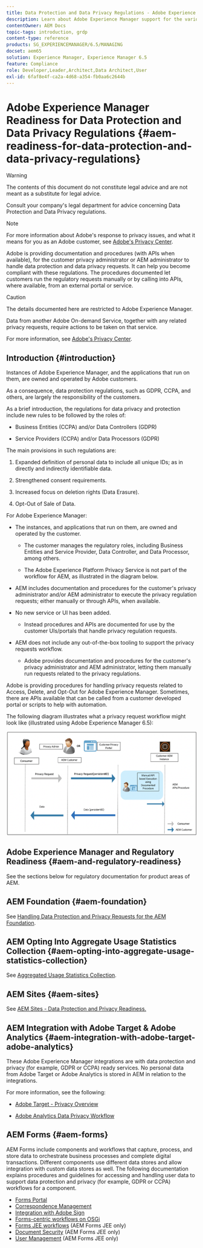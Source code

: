 ```yaml
---
title: Data Protection and Data Privacy Regulations - Adobe Experience Manager Readiness
description: Learn about Adobe Experience Manager support for the various Data Protection and Data Privacy Regulations. It includes the EU General Data Protection Regulation (GDPR), the California Consumer Privacy Act and how to comply when implementing a new AEM project.
contentOwner: AEM Docs
topic-tags: introduction, grdp
content-type: reference
products: SG_EXPERIENCEMANAGER/6.5/MANAGING
docset: aem65
solution: Experience Manager, Experience Manager 6.5
feature: Compliance
role: Developer,Leader,Architect,Data Architect,User
exl-id: 6faf8e4f-ca2a-4d68-a354-fb0aa6c2644b
---
```

# Adobe Experience Manager Readiness for Data Protection and Data Privacy Regulations {#aem-readiness-for-data-protection-and-data-privacy-regulations}

>[!WARNING]
>
>The contents of this document do not constitute legal advice and are not meant as a substitute for legal advice. 
>
>Consult your company's legal department for advice concerning Data Protection and Data Privacy regulations. 

>[!NOTE]
>
>For more information about Adobe's response to privacy issues, and what it means for you as an Adobe customer, see [Adobe's Privacy Center](https://www.adobe.com/privacy.html). 

Adobe is providing documentation and procedures (with APIs when available), for the customer privacy administrator or AEM administrator to handle data protection and data privacy requests. It can help you become compliant with these regulations. The procedures documented let customers run the regulatory requests manually or by calling into APIs, where available, from an external portal or service. 

>[!CAUTION]
>
>The details documented here are restricted to Adobe Experience Manager. 
>
>Data from another Adobe On-demand Service, together with any related privacy requests, require actions to be taken on that service.
>
>For more information, see [Adobe's Privacy Center](https://www.adobe.com/privacy.html).

## Introduction {#introduction}

Instances of Adobe Experience Manager, and the applications that run on them, are owned and operated by Adobe customers.

As a consequence, data protection regulations, such as GDPR, CCPA, and others, are largely the responsibility of the customers.

As a brief introduction, the regulations for data privacy and protection include new rules to be followed by the roles of:

* Business Entities (CCPA) and/or Data Controllers (GDPR) 

* Service Providers (CCPA) and/or Data Processors (GDPR) 

The main provisions in such regulations are:

1. Expanded definition of personal data to include all unique IDs; as in directly and indirectly identifiable data.

2. Strengthened consent requirements.

3. Increased focus on deletion rights (Data Erasure).

4. Opt-Out of Sale of Data.

For Adobe Experience Manager:

* The instances, and applications that run on them, are owned and operated by the customer. 

  * The customer manages the regulatory roles, including Business Entities and Service Provider, Data Controller, and Data Processor, among others. 

  * The Adobe Experience Platform Privacy Service is not part of the workflow for AEM, as illustrated in the diagram below. 

* AEM includes documentation and procedures for the customer's privacy administrator and/or AEM administrator to execute the privacy regulation requests; either manually or through APIs, when available.

* No new service or UI has been added.

  * Instead procedures and APIs are documented for use by the customer UIs/portals that handle privacy regulation requests.

* AEM does not include any out-of-the-box tooling to support the privacy requests workflow. 

  * Adobe provides documentation and procedures for the customer's privacy administrator and AEM administrator, letting them manually run requests related to the privacy regulations.

Adobe is providing procedures for handling privacy requests related to Access, Delete, and Opt-Out for Adobe Experience Manager. Sometimes, there are APIs available that can be called from a customer developed portal or scripts to help with automation.

The following diagram illustrates what a privacy request workflow might look like (illustrated using Adobe Experience Manager 6.5):

![Data Protection and Privacy](assets/data-protection-and-privacy-01.png)

## Adobe Experience Manager and Regulatory Readiness {#aem-and-regulatory-readiness}

See the sections below for regulatory documentation for product areas of AEM.

## AEM Foundation {#aem-foundation}

See [Handling Data Protection and Privacy Requests for the AEM Foundation](/help/sites-administering/handling-gdpr-requests-for-aem-platform.md).

## AEM Opting Into Aggregate Usage Statistics Collection {#aem-opting-into-aggregate-usage-statistics-collection}

See [Aggregated Usage Statistics Collection](/help/sites-deploying/opt-in-aggregated-usage-statistics.md).

## AEM Sites {#aem-sites}

See [AEM Sites - Data Protection and Privacy Readiness.](/help/sites-administering/gdpr-compliance-sites.md)

## AEM Integration with Adobe Target & Adobe Analytics {#aem-integration-with-adobe-target-adobe-analytics}

These Adobe Experience Manager integrations are with data protection and privacy (for example, GDPR or CCPA) ready services. No personal data from Adobe Target or Adobe Analytics is stored in AEM in relation to the integrations.

For more information, see the following:

* [Adobe Target - Privacy Overview](https://developer.adobe.com/target/before-implement/privacy/cmp-privacy-and-general-data-protection-regulation/?lang=en)  

* [Adobe Analytics Data Privacy Workflow](https://experienceleague.adobe.com/docs/analytics/admin/admin-tools/data-governance/an-gdpr-workflow.html)

## AEM Forms {#aem-forms}

AEM Forms include components and workflows that capture, process, and store data to orchestrate business processes and complete digital transactions. Different components use different data stores and allow integration with custom data stores as well. The following documentation explains procedures and guidelines for accessing and handling user data to support data protection and privacy (for example, GDPR or CCPA) workflows for a component.

* [Forms Portal](/help/forms/using/forms-portal-handling-user-data.md)
* [Correspondence Management](/help/forms/using/correspondence-management-handling-user-data.md)
* [Integration with Adobe Sign](/help/forms/using/integration-adobe-sign-handling-user-data.md)
* [Forms-centric workflows on OSGi](/help/forms/using/forms-workflow-osgi-handling-user-data.md)
* [Forms JEE workflows](/help/forms/using/forms-workflow-jee-handling-user-data.md) (AEM Forms JEE only)
* [Document Security](/help/forms/using/document-security-handling-user-data.md) (AEM Forms JEE only)
* [User Management](/help/forms/using/user-management-handling-user-data.md) (AEM Forms JEE only)
